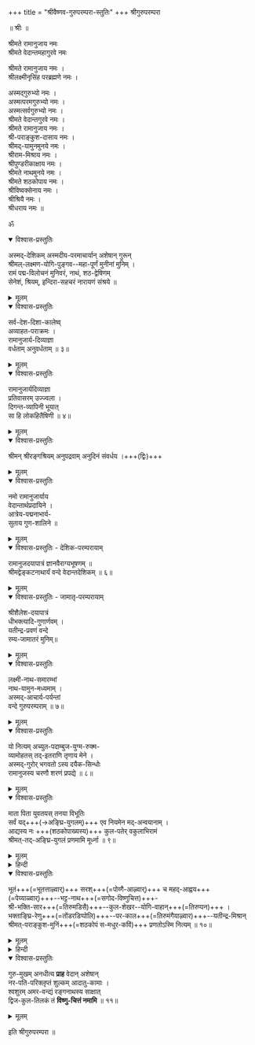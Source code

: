 +++
title = "श्रीवैष्णव-गुरुपरम्परा-स्तुतिः"
+++
 श्रीगुरुपरम्परा   
  
 ॥ श्रीः ॥  
  
श्रीमते रामानुजाय नमः  
श्रीमते वेदान्तमहागुरवे नमः  

श्रीमते रामानुजाय नमः ।  
श्रीलक्ष्मीनृसिंह परब्रह्मणे नमः ।  

अस्मद्गुरुभ्यो नमः ।  
अस्मत्परमगुरुभ्यो नमः ।  
अस्मत्सर्वगुरुभ्यो नमः ।  
श्रीमते वेदान्तगुरवे नमः ।  
श्रीमते रामानुजाय नमः ।  
श्री-पराङ्कुश-दासाय नमः ।  
श्रीमद्-यामुनमुनये नमः ।  
श्रीराम-मिश्राय नमः ।  
श्रीपुण्डरीकाक्षाय नमः ।  
श्रीमते नाथमुनये नमः ।  
श्रीमते शठकोपाय नमः ।  
श्रीविष्वक्सेनाय नमः ।  
श्रीश्रियै नमः ।  
श्रीधराय नमः ॥  
  
ॐ  

<details open><summary>विश्वास-प्रस्तुतिः</summary>

अस्मद्-देशिकम् अस्मदीय-परमाचार्यान् अशेषान् गुरून्  
श्रीमल्-लक्ष्मण-योगि-पुङ्गव--महा-पूर्णं मुनीनां मुनिम् ।  
रामं पद्म-विलोचनं मुनिवरं, नाथं, शठ-द्वेषिणम्  
सेनेशं, श्रियम्, इन्दिरा-सहचरं नारायणं संश्रये ॥
</details>

<details><summary>मूलम्</summary>

अस्मद्देशिकमस्मदीयपरमाचार्यानशेषान् गुरून् ।  
श्रीमल्लक्ष्मणयोगिपुङ्गवमहापूर्णं मुनीनां मुनिम् ॥  
रामं पद्मविलोचनं मुनिवरं नाथं शठद्वेषिणम् ।  
सेनेशं श्रियमिन्दिरासहचरं नारायणं संश्रये ॥
</details>
   
  
<details open><summary>विश्वास-प्रस्तुतिः</summary>

सर्व-देश-दिशा-कालेष्व्  
अव्याहत-पराक्रमः ।  
रामानुजार्य-दिव्याज्ञा  
वर्धताम् अनुवर्धताम् ॥ ३॥
</details>

<details><summary>मूलम्</summary>

सर्वदेशदिशाकालेष्वव्याहतपराक्रमः ।  
रामानुजार्यदिव्याज्ञा वर्धतामनुवर्धताम् ॥ ३॥
</details>

  
<details open><summary>विश्वास-प्रस्तुतिः</summary>

रामानुजार्यदिव्याज्ञा  
प्रतिवासरम् उज्ज्वला ।  
दिगन्त-व्यापिनी भूयात्  
सा हि लोकहितैषिणी ॥ ४॥
</details>

<details><summary>मूलम्</summary>

रामानुजार्यदिव्याज्ञा प्रतिवासरमुज्ज्वला ।  
दिगन्तव्यापिनी भूयात्सा हि लोकहितैषिणी ॥ ४॥
</details>
  
  
<details open><summary>विश्वास-प्रस्तुतिः</summary>

श्रीमन् श्रीरङ्गश्रियम् अनुपद्रवाम् अनुदिनं संवर्धय ।+++(द्विः)+++   
</details>

<details><summary>मूलम्</summary>

श्रीमन् श्रीरङ्गश्रियमनुपद्रवामनुदिनं संवर्धय ।  
श्रीमन् श्रीरङ्गश्रियमनुपद्रवामनुदिनं संवर्धय ।
</details>


<details open><summary>विश्वास-प्रस्तुतिः</summary>

नमो रामानुजार्याय  
वेदान्तार्थप्रदायिने ।   
आत्रेय-पद्मनाभार्य-  
सुताय गुण-शालिने ॥
</details>

<details><summary>मूलम्</summary>

नमो रामानुजार्याय  
वेदान्तार्थप्रदायिने ।   
आत्रेयपद्मनाभार्य-  
सुताय गुणशालिने ॥
</details>


<details open><summary>विश्वास-प्रस्तुतिः - देशिक-परम्परायाम्</summary>

रामानुजदयापात्रं ज्ञानवैराग्यभूषणम् ॥  
श्रीमद्वेङ्कटनाथार्यं वन्दे वेदान्तदेशिकम् ॥ ६॥
</details>

<details><summary>मूलम्</summary>

रामानुजदयापात्रं ज्ञानवैराग्यभूषणम् ॥  
श्रीमद्वेङ्कटनाथार्यं वन्दे वेदान्तदेशिकम् ॥ ६॥
</details>
  
  
<details open><summary>विश्वास-प्रस्तुतिः - जामातृ-परम्परायाम्</summary>

श्रीशैलेश-दयापात्रं  
धीभक्त्यादि-गुणार्णवम् ।  
यतीन्द्र-प्रवणं वन्दे  
रम्य-जामातरं मुनिम्॥
</details>

<details><summary>मूलम्</summary>

श्रीशैलेश-दयापात्रं  
धीभक्त्यादि-गुणार्णवम् ।  
यतीन्द्र-प्रवणं वन्दे  
रम्य-जामातरं मुनिम्॥
</details>


<details open><summary>विश्वास-प्रस्तुतिः</summary>

लक्ष्मी-नाथ-समारम्भां  
नाथ-यामुन-मध्यमाम् ।  
अस्मद्-आचार्य-पर्यन्तां  
वन्दे गुरुपरम्पराम् ॥ ७॥
</details>

<details><summary>मूलम्</summary>

लक्ष्मीनाथसमारम्भां नाथयामुनमध्यमाम् ।  
अस्मदाचार्यपर्यन्तां वन्दे गुरुपरम्पराम् ॥ ७॥
</details>

  
  
<details open><summary>विश्वास-प्रस्तुतिः</summary>

यो नित्यम् अच्युत-पदाम्बुज-युग्म-रुक्म-  
व्यामोहतस् तद्-इतराणि तृणाय मेने ।  
अस्मद्-गुरोर् भगवतो ऽस्य दयैक-सिन्धोः  
रामानुजस्य चरणौ शरणं प्रपद्ये ॥ ८॥  
</details>

<details><summary>मूलम्</summary>

यो नित्यमच्युतपदाम्बुजयुग्मरुक्म-  
व्यामोहतस्तदितराणि तृणाय मेने ।  
अस्मद्गुरोर्भगवतोऽस्य दयैकसिन्धोः  
रामानुजस्य चरणौ शरणं प्रपद्ये ॥ ८॥  
</details>

  
<details open><summary>विश्वास-प्रस्तुतिः</summary>

माता पिता युवतयस् तनया विभूतिः  
सर्वं यद्+++(→अङ्घ्रि-युगलम्)+++ एव नियमेन मद्-अन्वयानाम् ।  
आद्यस्य नः +++(शठकोपाख्यस्य)+++ कुल-पतेर् वकुलाभिरामं  
श्रीमत्-तद्-अङ्घ्रि-युगलं प्रणमामि मूर्ध्ना ॥ ९॥
</details>

<details><summary>मूलम्</summary>

माता पिता युवतयस्तनया विभूतिः  
सर्वं यदेव नियमेन मदन्वयानाम् ।  
आद्यस्य नः कुलपतेर्वकुलाभिरामं  
श्रीमत्तदङ्घ्रियुगलं प्रणमामि मूर्ध्ना ॥ ९॥
</details>
  

<details><summary>हिन्दी</summary>

मै अपने शिरस से श्री नम्माऴ्वार को अभिनंदन (प्रणाम) करता हूँ,  
जो श्रीवैष्णवों (प्रपन्न-जन) के कुल के अधिपति नेता है,  
जो मघिऴम () फूलों से सुसज्जित है,  
जिनके दिव्यचरण श्रीवैष्णवश्री (धन-संपत्ति) से भरपूर है  
और जो सब श्रीवैष्णवों के माता, पिता, पत्नी, बच्चा, दिव्य धन इत्यादि और सब कुछ है ।
</details>

  
<details open><summary>विश्वास-प्रस्तुतिः</summary>

भूतं+++(=भूतत्ताऴ्वार्)+++ सरश्+++(=पोय्गै-आऴ्वार्)+++ च महद्-आह्वय+++(=पेय्याळ्वार्)+++--भट्ट-नाथ+++(=सगोद-विष्णुचित्त)+++-  
श्री-भक्ति-सार+++(=तिरुमडिसै)+++--कुल-शेखर--योगि-वाहान्+++(=तिरुप्पन)+++ ।  
भक्ताङ्घ्रि-रेणु+++(=तोंडरडिप्पोलि)+++--पर-काल+++(=तिरुमंगैयाऴ्वार)+++--यतीन्द्र-मिश्रान्  
श्रीमत्-पराङ्कुश-मुनिं+++(=शठकोपं स-मधुर-कविं)+++ प्रणतोऽस्मि नित्यम् ॥ १०॥  
</details>

<details><summary>मूलम्</summary>

भूतं सरश्च महदाह्वयभट्टनाथ-  
श्रीभक्तिसारकुलशेखरयोगिवाहान् ।  
भक्ताङ्घ्रिरेणुपरकालयतीन्द्रमिश्रान्  
श्रीमत्पराङ्कुशमुनिं प्रणतोऽस्मि नित्यम् ॥ १०॥  
</details>
  
<details><summary>हिन्दी</summary>

आलवारों के दोनों प्रकार के नाम हैं-(1) सरोयोगी (पोयगैआलवार), (2) भूतयोगी (भूतत्तालवार), (3) महद्-योगी (पेय आलवार), (4) भक्तसागर (तिरुमडिसै आलवार), (5) शठकोप या परांकुश मुनि (नम्म आलवार), (6) मधुर कवि, (7) कुलशेखर, (8) विष्णुचित्त (परि आलवार), (9) गोदा या रंगनायकी (आंडाल), (10) विप्रनारायण या भक्तपदरेणु (तोंडरडिप्पोलि), (11) योगवाह या मुनिवाहन (तिरुप्पन), (12) परकाल या नीलन्‌ (तिरुमंगैयालवार)। 
</details>


<details open><summary>विश्वास-प्रस्तुतिः</summary>

गुरु-मुखम् अनधीत्य **प्राह** वेदान् अशेषान्  
नर-पति-परिक्लृप्तं शुल्कम् आदातु-कामाः ।  
श्वशुरम् अमर-वन्द्यं रङ्गनाथस्य साक्षात्  
द्विज-कुल-तिलकं तं **विष्णु-चित्तं नमामि** ॥ ११॥  
</details>

<details><summary>मूलम्</summary>

गुरुमुखमनधीत्य प्राह वेदानशेषान्  
नरपतिपरिक्लृप्तं शुल्कमादातुकामाः ।  
श्वशुरममरवन्द्यं रङ्गनाथस्य साक्षात्  
द्विजकुलतिलकं तं विष्णुचित्तं नमामि ॥ ११॥  
</details>

  
इति श्रीगुरुपरम्परा ॥  

